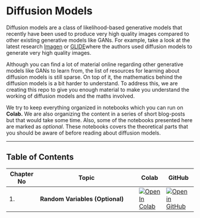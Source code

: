 # Diffusion Models

Diffusion models are a class of likelihood-based generative models that recently have been used
to produce very high quality images compared to other existing generative models like GANs.
For example, take a look at the latest research [Imagen](https://imagen.research.google/) or
[GLIDE](https://arxiv.org/abs/2112.10741)where the authors used diffusion models to generate
very high quality images.

Although you can find a lot of material online regarding other generative models like GANs to
learn from, the list of resources for learning about diffusion models is still sparse. On top
of it, the mathematics behind the diffusion models is a bit harder to understand. To address
this, we are creating this repo to give you enough material to make you understand the
working of diffusion models and the maths involved.

We try to keep everything organized in notebooks which you can run on **Colab.**
We are also organizing the content in a series of short blog-posts but that would take some time.
Also, some of the notebooks presented here are marked as *optional*. These notebooks covers
the theoretical parts that you should be aware of before reading about diffusion models. 

---

## Table of Contents

| Chapter No   | <div style="width:250px">Topic</div> | Colab | GitHub |
| ------------ | -----------------------------------  | ----- | ------ |
|  1.  | **Random Variables (Optional)**| [![Open In Colab](https://colab.research.google.com/assets/colab-badge.svg)](https://colab.research.google.com/github/AakashKumarNain/diffusion_models/blob/main/notebooks/Random%20Variables.ipynb) |[![Open in GitHub](https://img.shields.io/static/v1?label=&message=Open%20in%20GitHub&labelColor=grey&color=blue&logo=github)](https://github.com/AakashKumarNain/diffusion_models/blob/main/notebooks/Random%20Variables.ipynb) |